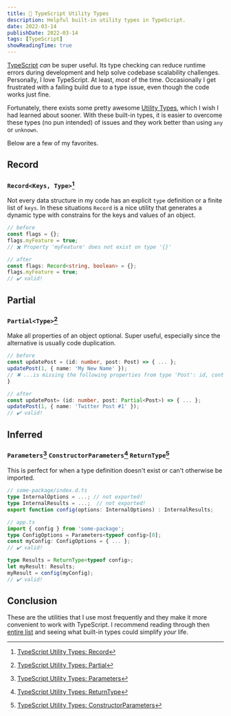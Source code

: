 ```yaml
---
title: 🔧 TypeScript Utility Types
description: Helpful built-in utility types in TypeScript.
date: 2022-03-14
publishDate: 2022-03-14
tags: [TypeScript]
showReadingTime: true
---
```


[TypeScript][0] _can_ be super useful. Its type checking can reduce runtime errors during development and help solve codebase scalability challenges. Personally, I love TypeScript. At least, _most_ of the time. Occasionally I get frustrated with a failing build due to a type issue, even though the code works just fine.

Fortunately, there exists some pretty awesome [Utility Types][1], which I wish I had learned about sooner. With these built-in types, it is easier to overcome these types (no pun intended) of issues and they work better than using `any` or `unknown`.

Below are a few of my favorites.

## Record

### `Record<Keys, Type>`[^1]

Not every data structure in my code has an explicit `type` definition or a finite list of `keys`. In these situations `Record` is a nice utility that generates a dynamic type with constrains for the keys and values of an object.

```typescript
// before
const flags = {};
flags.myFeature = true;
// ✖️ Property 'myFeature' does not exist on type '{}'

// after
const flags: Record<string, boolean> = {};
flags.myFeature = true;
// ✔️ valid!
```

## Partial

### `Partial<Type>`[^2]

Make all properties of an object optional. Super useful, especially since the alternative is usually code duplication.

```typescript
// before
const updatePost = (id: number, post: Post) => { ... };
updatePost(1, { name: 'My New Name' });
// ✖ ...is missing the following properties from type 'Post': id, content.
}

// after
const updatePost= (id: number, post: Partial<Post>) => { ... };
updatePost(1, { name: 'Twitter Post #1' });
// ✔️ valid!
```

## Inferred

### `Parameters`[^3] `ConstructorParameters`[^4] `ReturnType`[^5]

This is perfect for when a type definition doesn't exist or can't otherwise be imported.

```typescript
// some-package/index.d.ts
type InternalOptions = ...; // not exported!
type InternalResults = ...;  // not exported!
export function config(options: InternalOptions) : InternalResults;
```

```typescript
// app.ts
import { config } from 'some-package';
type ConfigOptions = Parameters<typeof config>[0];
const myConfig: ConfigOptions = { ... };
// ✔️ valid!

type Results = ReturnType<typeof config>;
let myResult: Results;
myResult = config(myConfig);
// ✔️ valid!
```

## Conclusion

These are the utilities that I use most frequently and they make it more convenient to work with TypeScript. I recommend reading through then [entire list][1] and seeing what built-in types could simplify _your_ life.

[0]: https://www.typescriptlang.org/
[1]: https://www.typescriptlang.org/docs/handbook/utility-types.html

[^1]: [TypeScript Utility Types: Record](https://www.typescriptlang.org/docs/handbook/utility-types.html#recordkeys-type)
[^2]: [TypeScript Utility Types: Partial](https://www.typescriptlang.org/docs/handbook/utility-types.html#partialtype)
[^3]: [TypeScript Utility Types: Parameters](https://www.typescriptlang.org/docs/handbook/utility-types.html#parameterstype)
[^4]: [TypeScript Utility Types: ReturnType](https://www.typescriptlang.org/docs/handbook/utility-types.html#returntypetype)
[^5]: [TypeScript Utility Types: ConstructorParameters](https://www.typescriptlang.org/docs/handbook/utility-types.html#constructorparameterstype)
